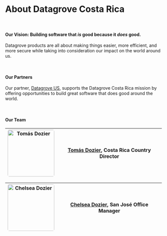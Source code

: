 <div class="table-wrapper" markdown="block">

<h1>About Datagrove Costa Rica</h1>

<br>

<h4>Our Vision: Building software that <em>is</em> good because it <em>does</em> good.</h4>

Datagrove products are all about making things easier, more efficient, and more secure while taking into consideration our impact on the world around us.

<br>

<h4>Our Partners</h4>

Our partner, [Datagrove US](https://datagrove.com/), supports the Datagrove Costa Rica mission by offering opportunities to build great software that does good around the world.

<br>

<h4>Our Team</h4>

<div class="about-table">

|<div class="table-col-one" style="width: 150px"><img src="/td.jpeg" alt="Tomás Dozier" width="150" style="border-radius:5px"/></div>| <div class="table-col-two" style="width: 100%">[Tomás Dozier](https://twitter.com/datagrovecr), Costa Rica Country Director<br /></div>   |
:-------------------------------: | :-------------------:

|<div class="table-col-one" style="width: 150px"><img src="/cd.jpeg" alt="Chelsea Dozier" width="150" style="border-radius:5px"/></div>|<div class="table-col-two" style="width: 100%">[Chelsea Dozier](https://twitter.com/datagrovecr), San José Office Manager<br /></div>    |
:-------------------------------: | :-------------------:

</div>

</div>
